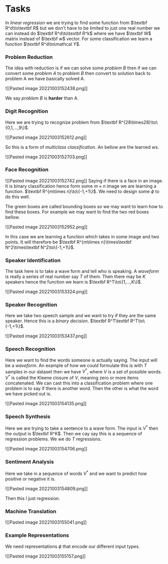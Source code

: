 # Tasks
In *linear regression* we are trying to find some function from $\textbf R^d\to\textbf R$ but we don't have to be limited to just one real number we can instead do $\textbf R^d\to\textbf R^k$ where we have $\textbf W$ matrix instead of $\textbf w$ vector. For some classification we learn a function $\textbf R^d\to\mathcal Y$. 

### Problem Reduction
The idea with reduction is if we can solve some *problem B* then if we can convert some *problem A* to *problem B* then convert to solution back to problem A we have basically solved A.

![[Pasted image 20221003152438.png]]

We say *problem B* is **harder** than A.

### Digit Recognition
Here we are trying to recognize problem from $\textbf R^{28\times28}\to\{0,1,...,9\}$.

![[Pasted image 20221003152612.png]]

So this is a form of *multiclass classification*. An bellow are the learned $w$s.

![[Pasted image 20221003152703.png]]

### Face Recognition
![[Pasted image 20221003152742.png]]
Saying if there is a face in an image. It is binary classification hence form some $m\times n$ image we are learning a function. $\textbf R^{m\times n}\to\{-1,+1\}$. We need to design some $\phi$ to do this well.

The green boxes are called bounding boxes so we may want to learn how to find these boxes. For example we may want to find the two red boxes bellow.

![[Pasted image 20221003152952.png]]

In this case we are learning a function which takes in some image and two points. It will therefore be $\textbf R^{m\times n}\times\textbf N^2\times\textbf N^2\to\{-1,+1\}$.

### Speaker Identification
The task here is to take a wave form and tell who is speaking. A *waveform* is really a series of real number say $T$ of them. Then there may be $K$ speakers hence the function we learn is $\textbf R^T\to\{1,...,K\}$.

![[Pasted image 20221003153324.png]]

### Speaker Recognition
Here we take two speech sample and we want to try if they are the same speaker. Hence this is a *binary decision*. $\textbf R^T\textbf R^T\to\{-1,+1\}$.

![[Pasted image 20221003153437.png]]

### Speech Recognition
Here we want to find the words someone is actually saying. The input will be a *waveform*. An example of how we could formulate this is with $T$ samples in our dataset then we have $V^*$, where $V$ is a set of possible words. $V^*$ is called the Kleene closure of $V$, meaning zero or more items concatenated. We can cast this into a classification problem where one problem is to say if there is another word. Then the other is what the word we have picked out is.

![[Pasted image 20221003154135.png]]

### Speech Synthesis
Here we are trying to take a sentence to a wave form. The input is $V^*$ then the output is $\textbf R^K$. Then we cay say this is a sequence of regression problems. We we do $T$ regressions.

![[Pasted image 20221003154706.png]]

### Sentiment Analysis
Here we take in a sequence of words $V^*$ and we want to predict how positive or negative it is.

![[Pasted image 20221003154809.png]]

Then this I just regression.

### Machine Translation
![[Pasted image 20221003155041.png]]

### Example Representations
We need representations $\phi$ that encode our different input types.

![[Pasted image 20221003155157.png]]

